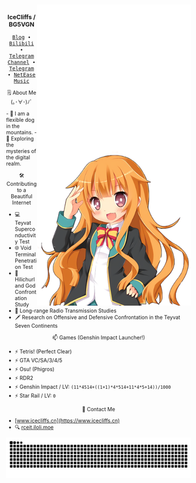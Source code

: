 <div align="right">
  <img align='right' src='https://github.com/icecliffs/icecliffs/blob/master/metrics.classic.svg' width='420px'>
  <img align='right' src='https://github.com/icecliffs/icecliffs/blob/master/metrics.rss.classic.svg' width='420px'>
  <img align='right' src='https://github.com/icecliffs/icecliffs/blob/master/assets/Amatsuka-Mao.png' width='420px'>  
</div>
<div align="left">
  <h3 align="center"> IceCliffs / BG5VGN</h3>
  <p align="center">
    <samp>
      <a href="https://iloli.moe/">Blog</a> ∙
      <a href="https://space.bilibili.com/28645589">Bilibili</a> ∙
      <a href="https://t.me/o_OOv0">Telegram Channel</a> ∙
      <a href="https://t.me/icecliffs">Telegram</a> ∙
      <a href="https://music.163.com/#/artist?id=51382584">NetEase Music</a>
    </samp>
  </p>
  <p align="center">
  🗒 About Me (｡･∀･)ﾉﾞ
  </p>
  - 🐾 I am a flexible dog in the mountains.
  - 🌌 Exploring the mysteries of the digital realm.
  
  <p align="center">
  🛠 Contributing to a Beautiful Internet
  </p>
  
  - 💻 Teyvat Superconductivity Test
  - 🌐 Void Terminal Penetration Test
  - 🔧 Hilichurl and God Confrontation Study
  - 📡 Long-range Radio Transmission Studies
  - 🗡 Research on Offensive and Defensive Confrontation in the Teyvat Seven Continents
  
  <p align="center">
  📫 Games (Genshin Impact Launcher!)
  </p>
  
  - ⚡ Tetris! (Perfect Clear)
  - ⚡ GTA VC/SA/3/4/5
  - ⚡ Osu! (Phigros)
  - ⚡ RDR2
  - ⚡ Genshin Impact / LV: `(11*4514+((1+1)*4*514+11*4*5+14))/1000`
  - ⚡ Star Rail / LV: `0`
  
  <p align="center">
  📧 Contact Me
  </p>
  
  - [www.icecliffs.cn](https://www.icecliffs.cn)
  - 🔍 [rceit.iloli.moe](https://rceit.iloli.moe)
  
  <picture>
    <source
      media="(prefers-color-scheme: dark)"
      srcset="https://raw.githubusercontent.com/icecliffs/icecliffs/output/github-contribution-grid-snake.svg"
    />
    <source
      media="(prefers-color-scheme: light)"
      srcset="https://raw.githubusercontent.com/icecliffs/icecliffs/output/github-contribution-grid-snake.svg"
    />
    <img
      alt="GitHub contribution grid snake animation"
      src="https://raw.githubusercontent.com/icecliffs/icecliffs/output/github-contribution-grid-snake.svg"
    />
  </picture>
</div>
